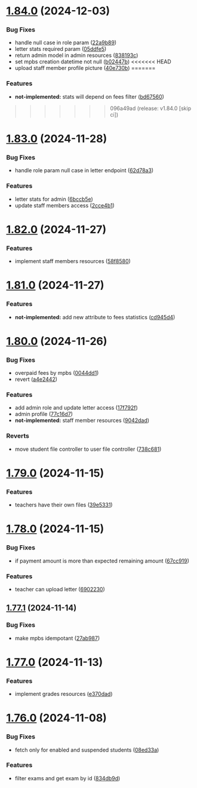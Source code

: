 # [1.84.0](https://github.com/hei-school/hei-admin-api/compare/v1.83.0...v1.84.0) (2024-12-03)


### Bug Fixes

* handle null case in role param ([22a9b89](https://github.com/hei-school/hei-admin-api/commit/22a9b89f63b27d4e44fdc918a5b846617f747633))
* letter stats required param ([05ddfe5](https://github.com/hei-school/hei-admin-api/commit/05ddfe53e701fcd608dd5beb838cc05c44405748))
* return admin model in admin resources ([838193c](https://github.com/hei-school/hei-admin-api/commit/838193c289d8c73e3045441c1346d2826f4b3ce3))
* set mpbs creation datetime not null  ([b02447b](https://github.com/hei-school/hei-admin-api/commit/b02447b2e960458df98220dfb52c6c2ccc3c2bd9))
<<<<<<< HEAD
* upload staff member profile picture ([40e730b](https://github.com/hei-school/hei-admin-api/commit/40e730b17fde513cd8c3d660df1ad02276629867))
=======


### Features

* **not-implemented:** stats will depend on fees filter  ([bd67560](https://github.com/hei-school/hei-admin-api/commit/bd67560ca03f3a85b5b5cecfe7061fb3dd52b88f))
>>>>>>> 096a49ad (release: v1.84.0 [skip ci])



# [1.83.0](https://github.com/hei-school/hei-admin-api/compare/v1.82.0...v1.83.0) (2024-11-28)


### Bug Fixes

* handle role param null case in letter endpoint ([62d78a3](https://github.com/hei-school/hei-admin-api/commit/62d78a33aa71b03bf6e98438e16314252b53e6c4))


### Features

* letter stats for admin ([6bccb5e](https://github.com/hei-school/hei-admin-api/commit/6bccb5e83617d1ba3f6e897306ad479522c6b866))
* update staff members access ([2cce4b1](https://github.com/hei-school/hei-admin-api/commit/2cce4b1b48261ab853b00fbb869e091d1af23f40))



# [1.82.0](https://github.com/hei-school/hei-admin-api/compare/v1.81.0...v1.82.0) (2024-11-27)


### Features

* implement staff members resources ([58f8580](https://github.com/hei-school/hei-admin-api/commit/58f85805776877f672bac1c59d888dc0f416381e))



# [1.81.0](https://github.com/hei-school/hei-admin-api/compare/v1.80.0...v1.81.0) (2024-11-27)


### Features

* **not-implemented:** add new attribute to fees statistics  ([cd945d4](https://github.com/hei-school/hei-admin-api/commit/cd945d49277bcc05a632403498a24d3491643e5c))



# [1.80.0](https://github.com/hei-school/hei-admin-api/compare/v1.79.0...v1.80.0) (2024-11-26)


### Bug Fixes

* overpaid fees by mpbs  ([0044dd1](https://github.com/hei-school/hei-admin-api/commit/0044dd1bc8d05d3974d97c71916a0c45f798a966))
* revert  ([a4e2442](https://github.com/hei-school/hei-admin-api/commit/a4e24424211a888cabd97ce539f116ca90321e30))


### Features

* add admin role and update letter access ([17f792f](https://github.com/hei-school/hei-admin-api/commit/17f792f4033517d645659fb4312e43af59fe6400))
* admin profile ([77c16d7](https://github.com/hei-school/hei-admin-api/commit/77c16d71807d469da531852fb636032c264d27a5))
* **not-implemented:** staff member resources ([9042dad](https://github.com/hei-school/hei-admin-api/commit/9042dad655d557b214ec041eb1d60718b85c2815))


### Reverts

* move student file controller to user file controller ([738c681](https://github.com/hei-school/hei-admin-api/commit/738c681cbe253a64dbeed19ae3f5d9fb96e8949d))



# [1.79.0](https://github.com/hei-school/hei-admin-api/compare/v1.78.0...v1.79.0) (2024-11-15)


### Features

* teachers have their own files ([39e5331](https://github.com/hei-school/hei-admin-api/commit/39e533142be417f05b8d353387b23f0cabd5b43a))



# [1.78.0](https://github.com/hei-school/hei-admin-api/compare/v1.77.1...v1.78.0) (2024-11-15)


### Bug Fixes

* if payment amount is more than expected remaining amount  ([67cc919](https://github.com/hei-school/hei-admin-api/commit/67cc919f96a947440360da3c77f431262af6493a))


### Features

* teacher can upload letter ([6902230](https://github.com/hei-school/hei-admin-api/commit/690223033c50fc43a5efb19ee314784edbaa660d))



## [1.77.1](https://github.com/hei-school/hei-admin-api/compare/v1.77.0...v1.77.1) (2024-11-14)


### Bug Fixes

* make mpbs idempotant ([27ab987](https://github.com/hei-school/hei-admin-api/commit/27ab98709d157a64578d47fa0ccd42e502410b1e))



# [1.77.0](https://github.com/hei-school/hei-admin-api/compare/v1.76.0...v1.77.0) (2024-11-13)


### Features

* implement grades resources ([e370dad](https://github.com/hei-school/hei-admin-api/commit/e370dad2ba64c22a85a849bcb1dee52b7a32973c))



# [1.76.0](https://github.com/hei-school/hei-admin-api/compare/v1.75.0...v1.76.0) (2024-11-08)


### Bug Fixes

* fetch only for enabled and suspended students  ([08ed33a](https://github.com/hei-school/hei-admin-api/commit/08ed33a1b9a1e3823e7442c8e2854b13927fb1db))


### Features

* filter exams and get exam by id ([834db9d](https://github.com/hei-school/hei-admin-api/commit/834db9d1fad3e57e3714585be9a1adeb3317a2f9))



